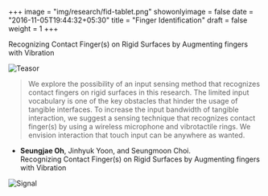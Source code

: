 +++
image = "img/research/fid-tablet.png"
showonlyimage = false
date = "2016-11-05T19:44:32+05:30"
title = "Finger Identification"
draft = false
weight = 1
+++

Recognizing Contact Finger(s) on Rigid Surfaces by Augmenting fingers with Vibration<!-- <br>(CHI 2020) -->
<!--more-->

![Teasor][1]

> We explore the possibility of an input sensing method that recognizes contact fingers on rigid surfaces in this research. The limited input vocabulary is one of the key obstacles that hinder the usage of tangible interfaces. To increase the input bandwidth of tangible interaction, we suggest a sensing technique that recognizes contact finger(s) by using a wireless microphone and vibrotactile rings. We envision interaction that touch input can be anywhere as wanted.  
<!-- {{< youtube id="zgzgOyxWXD8" autoplay="true">}} -->

* **Seungjae Oh**, Jinhyuk Yoon, and Seungmoon Choi.<br>Recognizing Contact Finger(s) on Rigid Surfaces by Augmenting fingers with Vibration
<!-- * Link: To appear
* Video: [Overall](https://www.dropbox.com/s/rmd73wrbs0gx88q/CHI2020_Submission_Video.mp4?dl=0)  -->

![Signal][2]


[1]: /img/research/fid-tablet.png
[2]: /img/research/fid-recsample.png

